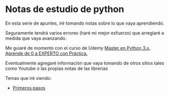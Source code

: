 # Notas de estudio de python

En esta serie de apuntes, iré tomando notas sobre lo que vaya aprendiendo. 

Seguramente tendrá varios errores (haré mi mejor esfuerzo) que arreglaré a medida que vaya avanzando.

Me guiaré de momento con el curso de Udemy [Master en Python 3.x. Aprende de 0 a EXPERTO con Práctica.](https://www.udemy.com/course/aprende-el-lenguaje-de-programacion-python3-practicando/)

Eventualmente agregaré información que vaya tomando de otros sitios tales como Youtube o las propias notas de las librerias

Temas que iré viendo:

- [Primeros pasos](basics.ipynb)
